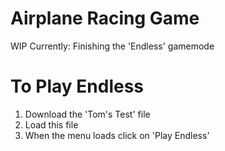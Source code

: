 # Airplane Racing Game

WIP 
Currently: Finishing the 'Endless' gamemode 

# To Play Endless

  1. Download the 'Tom's Test' file
  2. Load this file
  3. When the menu loads click on 'Play Endless'
